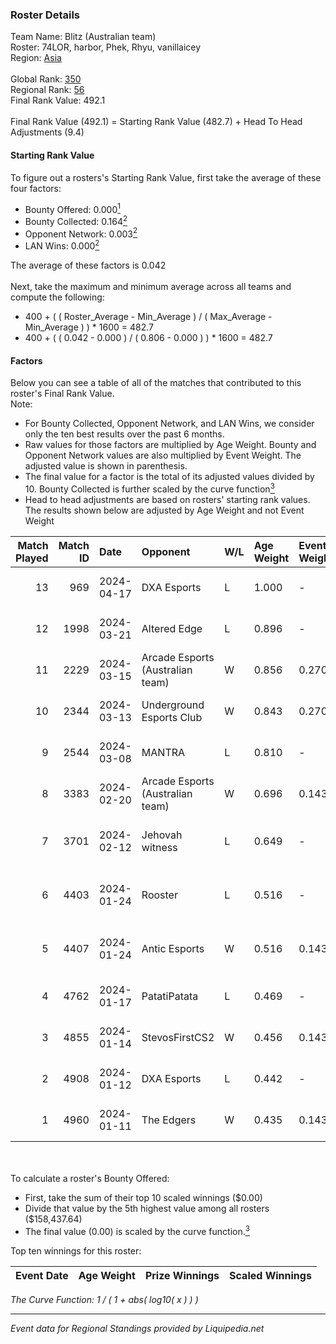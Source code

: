 ### Roster Details<br />
Team Name: Blitz (Australian team)<br />
Roster: 74LOR, harbor, Phek, Rhyu, vanillaicey<br />
Region: [Asia]( ../standings_asia.md)<br />
<br />
Global Rank: [350](../standings_global.md)<br />
Regional Rank: [56]( ../standings_asia.md)<br />
Final Rank Value:  492.1<br />
<br />
Final Rank Value (492.1) = Starting Rank Value (482.7) + Head To Head Adjustments (9.4)<br />

#### Starting Rank Value<br />
To figure out a rosters's Starting Rank Value, first take the average of these four factors:<br />
- Bounty Offered: 0.000[<sup>1</sup>](#table2)
- Bounty Collected: 0.164[<sup>2</sup>](#table1)
- Opponent Network: 0.003[<sup>2</sup>](#table1)
- LAN Wins: 0.000[<sup>2</sup>](#table1)

The average of these factors is 0.042<br />
<br />
Next, take the maximum and minimum average across all teams and compute the following:<br />
- 400 + ( ( Roster_Average - Min_Average ) / ( Max_Average - Min_Average ) ) * 1600 = 482.7
- 400 + ( ( 0.042 - 0.000 ) / ( 0.806 - 0.000 ) ) * 1600 = 482.7


#### Factors<br />
Below you can see a table of all of the matches that contributed to this roster's Final Rank Value.<br />
Note:<br />

- For Bounty Collected, Opponent Network, and LAN Wins, we consider only the ten best results over the past 6 months.
- Raw values for those factors are multiplied by Age Weight. Bounty and Opponent Network values are also multiplied by Event Weight. The adjusted value is shown in parenthesis.
- The final value for a factor is the total of its adjusted values divided by 10. Bounty Collected is further scaled by the curve function[<sup>3</sup>](#curveFunction)
- Head to head adjustments are based on rosters' starting rank values. The results shown below are adjusted by Age Weight and not Event Weight
<span id="table1"></span><br />


| Match Played | Match ID | Date       | Opponent                         | W/L | Age Weight | Event Weight | Bounty Collected | Opponent Network | LAN Wins  | H2H Adj. | Roster                                     |
| -: | -: | :- | :- | :- | :- | :- | :- | :- | :- | -: | :- |
|           13 |      969 | 2024-04-17 | DXA Esports                      | L   | 1.000      | -            | -                | -                | -         |    -8.46 | 74LOR, harbor, Phek, Rhyu, vanillaicey     |
|           12 |     1998 | 2024-03-21 | Altered Edge                     | L   | 0.896      | -            | -                | -                | -         |    -8.20 | deStiny, Phek, rev, Rhyu, vanillaicey      |
|           11 |     2229 | 2024-03-15 | Arcade Esports (Australian team) | W   | 0.856      | 0.270        | 0.000 (0.000)    | 0.000 (0.000)    | 0 (0.000) |     9.00 | deStiny, Phek, rev, Rhyu, vanillaicey      |
|           10 |     2344 | 2024-03-13 | Underground Esports Club         | W   | 0.843      | 0.270        | 0.000 (0.000)    | 0.112 (0.026)    | 0 (0.000) |    15.54 | deStiny, Phek, rev, Rhyu, vanillaicey      |
|            9 |     2544 | 2024-03-08 | MANTRA                           | L   | 0.810      | -            | -                | -                | -         |    -6.36 | deStiny, Phek, rev, Rhyu, vanillaicey      |
|            8 |     3383 | 2024-02-20 | Arcade Esports (Australian team) | W   | 0.696      | 0.143        | 0.000 (0.000)    | 0.000 (0.000)    | 0 (0.000) |     8.22 | harbor, HudzM, JiNxZiE, mag1c, PearL       |
|            7 |     3701 | 2024-02-12 | Jehovah witness                  | L   | 0.649      | -            | -                | -                | -         |    -9.30 | badge, DickStacy, mswag, stevie, Texta     |
|            6 |     4403 | 2024-01-24 | Rooster                          | L   | 0.516      | -            | -                | -                | -         |    -2.09 | 74LOR, COOOOOOFFEE, Phek, vanillaicey, ws  |
|            5 |     4407 | 2024-01-24 | Antic Esports                    | W   | 0.516      | 0.143        | 0.000 (0.000)    | 0.068 (0.005)    | 0 (0.000) |    10.33 | 74LOR, COOOOOOFFEE, Phek, vanillaicey, ws  |
|            4 |     4762 | 2024-01-17 | PatatiPatata                     | L   | 0.469      | -            | -                | -                | -         |    -9.17 | Dronerin, LeveL, MONSTRAOOO, RMZER4, shnzt |
|            3 |     4855 | 2024-01-14 | StevosFirstCS2                   | W   | 0.456      | 0.143        | 0.000 (0.000)    | 0.032 (0.002)    | 0 (0.000) |     7.41 | 74LOR, Phek, sivart, vanillaicey, ws       |
|            2 |     4908 | 2024-01-12 | DXA Esports                      | L   | 0.442      | -            | -                | -                | -         |    -2.75 | 74LOR, Phek, sivart, vanillaicey, ws       |
|            1 |     4960 | 2024-01-11 | The Edgers                       | W   | 0.435      | 0.143        | 0.000 (0.000)    | 0.000 (0.000)    | 0 (0.000) |     5.26 | denz, E1F, r1ley, Tandoura, YBN fOReMan    |

<br />
<span id="table2"></span><br />
To calculate a roster's Bounty Offered:<br />

- First, take the sum of their top 10 scaled winnings ($0.00)
- Divide that value by the 5th highest value among all rosters ($158,437.64)
- The final value (0.00) is scaled by the curve function.[<sup>3</sup>](#curveFunction)

Top ten winnings for this roster:<br />

| Event Date | Age Weight | Prize Winnings | Scaled Winnings |
| :- | -: | :- | :- |


<span id="curveFunction"></span>_The Curve Function: 1 / ( 1 + abs( log10( x ) ) )_<br />

---
_Event data for Regional Standings provided by Liquipedia.net_<br />
